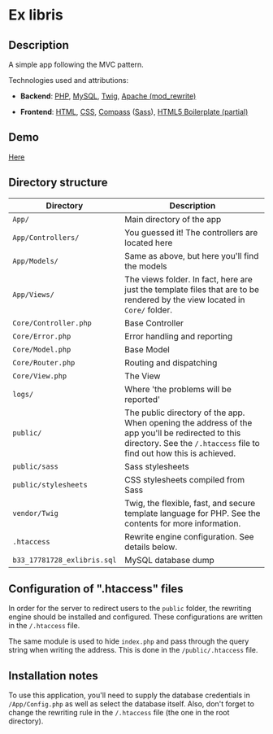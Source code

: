 # Ex libris

## Description

A simple app following the MVC pattern.

Technologies used and attributions:

- **Backend**:
[PHP](http://php.net/),
[MySQL](http://www.mysql.com/),
[Twig](https://github.com/twigphp/Twig),
[Apache (mod_rewrite)](http://httpd.apache.org/docs/current/mod/mod_rewrite.html)

- **Frontend**:
[HTML](https://www.w3.org/TR/html5/),
[CSS](https://www.w3.org/Style/CSS/),
[Compass](https://github.com/Compass/compass) ([Sass](https://github.com/sass/sass)),
[HTML5 Boilerplate (partial)](https://github.com/h5bp)

## Demo

[Here](http://exlibris.byethost33.com/)

## Directory structure

|Directory                    |Description|
|-----------------------------|-----------|
|` App/ `                     | Main directory of the app |
|` App/Controllers/ `         | You guessed it! The controllers are located here |
|` App/Models/ `              | Same as above, but here you'll find the models |
|` App/Views/ `               | The views folder. In fact, here are just the template files that are to be rendered by the view located in ` Core/ ` folder. |
|` Core/Controller.php `      | Base Controller |
|` Core/Error.php `           | Error handling and reporting |
|` Core/Model.php `           | Base Model |
|` Core/Router.php `          | Routing and dispatching |
|` Core/View.php `            | The View |
|` logs/ `                    | Where 'the problems will be reported' |
|` public/ `                  | The public directory of the app. When opening the address of the app you'll be redirected to this directory. See the ` /.htaccess ` file to find out how this is achieved. |
|` public/sass `              | Sass stylesheets |
|` public/stylesheets `       | CSS stylesheets compiled from Sass |
|` vendor/Twig `              | Twig, the flexible, fast, and secure template language for PHP. See the contents for more information. |
|` .htaccess `                | Rewrite engine configuration. See details below. |
|` b33_17781728_exlibris.sql `| MySQL database dump |

## Configuration of ".htaccess" files

In order for the server to redirect users to the ` public ` folder, the
rewriting engine should be installed and configured. These configurations are
written in the ` /.htaccess ` file.

The same module is used to hide ` index.php ` and pass through the query string
when writing the address. This is done in the ` /public/.htaccess ` file.

## Installation notes

To use this application, you'll need to supply the database credentials in
` /App/Config.php ` as well as select the database itself. Also, don't forget to
change the rewriting rule in the ` /.htaccess ` file (the one in the root
directory).